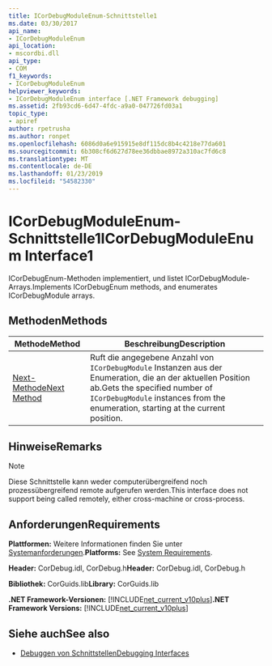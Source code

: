 ```yaml
---
title: ICorDebugModuleEnum-Schnittstelle1
ms.date: 03/30/2017
api_name:
- ICorDebugModuleEnum
api_location:
- mscordbi.dll
api_type:
- COM
f1_keywords:
- ICorDebugModuleEnum
helpviewer_keywords:
- ICorDebugModuleEnum interface [.NET Framework debugging]
ms.assetid: 2fb93cd6-6d47-4fdc-a9a0-047726fd03a1
topic_type:
- apiref
author: rpetrusha
ms.author: ronpet
ms.openlocfilehash: 6086d0a6e915915e8df115dc8b4c4218e77da601
ms.sourcegitcommit: 6b308cf6d627d78ee36dbbae8972a310ac7fd6c8
ms.translationtype: MT
ms.contentlocale: de-DE
ms.lasthandoff: 01/23/2019
ms.locfileid: "54582330"
---
```

# <a name="icordebugmoduleenum-interface1"></a><span data-ttu-id="fb320-102">ICorDebugModuleEnum-Schnittstelle1</span><span class="sxs-lookup"><span data-stu-id="fb320-102">ICorDebugModuleEnum Interface1</span></span>
<span data-ttu-id="fb320-103">ICorDebugEnum-Methoden implementiert, und listet ICorDebugModule-Arrays.</span><span class="sxs-lookup"><span data-stu-id="fb320-103">Implements ICorDebugEnum methods, and enumerates ICorDebugModule arrays.</span></span>  
  
## <a name="methods"></a><span data-ttu-id="fb320-104">Methoden</span><span class="sxs-lookup"><span data-stu-id="fb320-104">Methods</span></span>  
  
|<span data-ttu-id="fb320-105">Methode</span><span class="sxs-lookup"><span data-stu-id="fb320-105">Method</span></span>|<span data-ttu-id="fb320-106">Beschreibung</span><span class="sxs-lookup"><span data-stu-id="fb320-106">Description</span></span>|  
|------------|-----------------|  
|[<span data-ttu-id="fb320-107">Next-Methode</span><span class="sxs-lookup"><span data-stu-id="fb320-107">Next Method</span></span>](../../../../docs/framework/unmanaged-api/debugging/icordebugmoduleenum-next-method.md)|<span data-ttu-id="fb320-108">Ruft die angegebene Anzahl von `ICorDebugModule` Instanzen aus der Enumeration, die an der aktuellen Position ab.</span><span class="sxs-lookup"><span data-stu-id="fb320-108">Gets the specified number of `ICorDebugModule` instances from the enumeration, starting at the current position.</span></span>|  
  
## <a name="remarks"></a><span data-ttu-id="fb320-109">Hinweise</span><span class="sxs-lookup"><span data-stu-id="fb320-109">Remarks</span></span>  
  
> [!NOTE]
>  <span data-ttu-id="fb320-110">Diese Schnittstelle kann weder computerübergreifend noch prozessübergreifend remote aufgerufen werden.</span><span class="sxs-lookup"><span data-stu-id="fb320-110">This interface does not support being called remotely, either cross-machine or cross-process.</span></span>  
  
## <a name="requirements"></a><span data-ttu-id="fb320-111">Anforderungen</span><span class="sxs-lookup"><span data-stu-id="fb320-111">Requirements</span></span>  
 <span data-ttu-id="fb320-112">**Plattformen:** Weitere Informationen finden Sie unter [Systemanforderungen](../../../../docs/framework/get-started/system-requirements.md).</span><span class="sxs-lookup"><span data-stu-id="fb320-112">**Platforms:** See [System Requirements](../../../../docs/framework/get-started/system-requirements.md).</span></span>  
  
 <span data-ttu-id="fb320-113">**Header:** CorDebug.idl, CorDebug.h</span><span class="sxs-lookup"><span data-stu-id="fb320-113">**Header:** CorDebug.idl, CorDebug.h</span></span>  
  
 <span data-ttu-id="fb320-114">**Bibliothek:** CorGuids.lib</span><span class="sxs-lookup"><span data-stu-id="fb320-114">**Library:** CorGuids.lib</span></span>  
  
 <span data-ttu-id="fb320-115">**.NET Framework-Versionen:** [!INCLUDE[net_current_v10plus](../../../../includes/net-current-v10plus-md.md)]</span><span class="sxs-lookup"><span data-stu-id="fb320-115">**.NET Framework Versions:** [!INCLUDE[net_current_v10plus](../../../../includes/net-current-v10plus-md.md)]</span></span>  
  
## <a name="see-also"></a><span data-ttu-id="fb320-116">Siehe auch</span><span class="sxs-lookup"><span data-stu-id="fb320-116">See also</span></span>
- [<span data-ttu-id="fb320-117">Debuggen von Schnittstellen</span><span class="sxs-lookup"><span data-stu-id="fb320-117">Debugging Interfaces</span></span>](../../../../docs/framework/unmanaged-api/debugging/debugging-interfaces.md)
